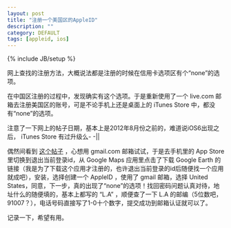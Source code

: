 ```yaml
---
layout: post
title: "注册一个美国区的AppleID"
description: ""
category: DEFAULT
tags: [appleid, ios]
---
```

{% include JB/setup %}

网上查找的注册方法，大概说法都是注册的时候在信用卡选项区有个“none”的选项。

在中国区注册的过程中，发现确实有这个选项。于是重新使用了一个 live.com 邮箱去注册美国区的账号，可是不论手机上还是桌面上的 iTunes Store 中，都没有“none”的选项。

注意了一下网上的帖子日期，基本上是2012年8月份之前的，难道说iOS6出现之后， iTunes Store 有过升级么- -||

偶然间看到 [这个帖子](http://bbs.weiphone.com/read-htm-tid-4625472.html) ，心想用 gmail.com 邮箱试试，于是去手机里的 App Store 里切换到退出当前登录id，从 Google Maps 应用里点击了下载 Google Earth 的链接（我是为了下载这个应用才注册的，也许退出当前登录的id后随便找一个应用就成吧），安装，选择创建一个 AppleID ，使用了 gmail 邮箱，选择 United States，同意，下一步，真的出现了“none”的选项！找回密码问题认真对待，地址什么的随便填的，基本上都写的 “L.A” ，顺便查了一下 L.A 的邮编（5位数吧，91007？），电话号码直接写了1-0十个数字，提交成功到邮箱认证就可以了。

记录一下，希望有用。

